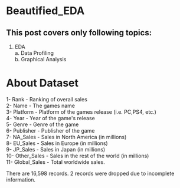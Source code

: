 # Beautified_EDA

## This post covers only following topics: 
1. EDA \
 a. Data Profiling \
 b. Graphical Analysis

# About Dataset

1- Rank - Ranking of overall sales \
2- Name - The games name \
3- Platform - Platform of the games release (i.e. PC,PS4, etc.) \
4- Year - Year of the game's release \
5- Genre - Genre of the game \
6- Publisher - Publisher of the game \
7- NA_Sales - Sales in North America (in millions) \
8- EU_Sales - Sales in Europe (in millions) \
9- JP_Sales - Sales in Japan (in millions) \
10- Other_Sales - Sales in the rest of the world (in millions) \
11- Global_Sales - Total worldwide sales. 

There are 16,598 records. 2 records were dropped due to incomplete information.
